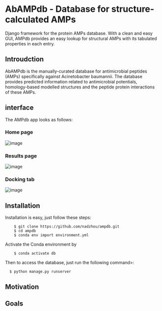 # AbAMPdb - Database for structure-calculated AMPs 
Django framework for the protein AMPs database. With a clean and easy GUI, AMPdb provides an easy lookup for structural AMPs with its tabulated properties in each entry. 

## Introudction 
AbAMPdb is the manually-curated database for antimicrobial peptides (AMPs) specifically against Acinetobacter baumannii. The database provides predicted information related to antimicrobial potentials, homology-based modelled structures and the peptide protein interactions of these AMPs.

## interface
The AMPdb app looks as follows: 

### Home page


![image](https://user-images.githubusercontent.com/25282805/130806245-0cdac0a2-be04-4d7e-9671-7edd1d3976c3.png)

### Results page


![image](https://user-images.githubusercontent.com/25282805/130806466-baf02c4b-efd5-45d8-95db-8569e563da51.png)

### Docking tab

![image](https://user-images.githubusercontent.com/25282805/130806645-0a79effd-b446-4211-afef-672718c7b146.png)

## Installation 
Installation is easy, just follow these steps: 
```
    $ git clone https://github.com/nadzhou/ampdb.git
    $ cd ampdb 
    $ conda env import environment.yml 
```
Activate the Conda environment by 
```
    $ conda activate db
```

Then to access the database, just run the following command>: 
````
  $ python manage.py runserver
````

## Motivation 


## Goals 

